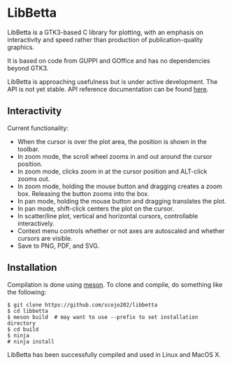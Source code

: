 # LibBetta

LibBetta is a GTK3-based C library for plotting, with an emphasis on interactivity and speed
rather than production of publication-quality graphics.

It is based on code from GUPPI and GOffice and has no dependencies beyond GTK3.

LibBetta is approaching usefulness but is under active development. The API is not
yet stable. API reference documentation can be found [here](https://scojo202.github.io/libbetta/docs).

## Interactivity

Current functionality:

* When the cursor is over the plot area, the position is shown in the toolbar.
* In zoom mode, the scroll wheel zooms in and out around the cursor position.
* In zoom mode, clicks zoom in at the cursor position and ALT-click zooms out.
* In zoom mode, holding the mouse button and dragging creates a zoom box.
Releasing the button zooms into the box.
* In pan mode, holding the mouse button and dragging translates the plot.
* In pan mode, shift-click centers the plot on the cursor.
* In scatter/line plot, vertical and horizontal cursors, controllable interactively.
* Context menu controls whether or not axes are autoscaled and whether cursors are visible.
* Save to PNG, PDF, and SVG.

## Installation

Compilation is done using [meson](http://mesonbuild.com). To clone and compile, do something like the following:

    $ git clone https://github.com/scojo202/libbetta
    $ cd libbetta
    $ meson build  # may want to use --prefix to set installation directory
    $ cd build
    $ ninja
    # ninja install

LibBetta has been successfully compiled and used in Linux and MacOS X.
